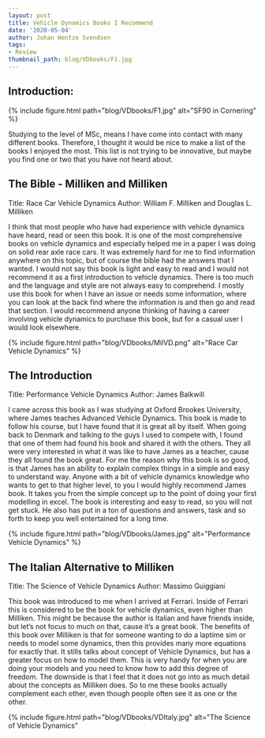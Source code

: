 ```yaml
---
layout: post
title: Vehicle Dynamics Books I Recommend
date: '2020-05-04'
author: Johan Hentze Svendsen
tags:
- Review
thumbnail_path: blog/VDbooks/F1.jpg
---
```


## Introduction:  

{% include figure.html path="blog/VDbooks/F1.jpg" alt="SF90 in Cornering" %}

Studying to the level of MSc, means I have come into contact with many different 
books. Therefore, I thought it would be nice to make a list of the books I enjoyed 
the most. This list is not trying to be innovative, but maybe you find one or two 
that you have not heard about.

## The Bible - Milliken and Milliken 
Title: Race Car Vehicle Dynamics
Author: William F. Milliken and Douglas L. Milliken

I think that most people who have had experience with vehicle dynamics have heard, 
read or seen this book. It is one of the most comprehensive books on vehicle dynamics 
and especially helped me in a paper I was doing on solid rear axle race cars. It was 
extremely hard for me to find information anywhere on this topic, but of course the bible 
had the answers that I wanted. I would not say this book is light and easy to read and 
I would not recommend it as a first introduction to vehicle dynamics. There is too much 
and the language and style are not always easy to comprehend. I mostly use this book 
for when I have an issue or needs some information, where you can look at the back 
find where the information is and then go and read that section. I would recommend anyone 
thinking of having a career involving vehicle dynamics to purchase this book, but 
for a casual user I would look elsewhere.

{% include figure.html path="blog/VDbooks/MilVD.png" alt="Race Car Vehicle Dynamics" %}

## The Introduction
Title: Performance Vehicle Dynamics
Author: James Balkwill

I came across this book as I was studying at Oxford Brookes University, where James 
teaches Advanced Vehicle Dynamics. This book is made to follow his course, but I have 
found that it is great all by itself. When going back to Denmark and talking to the 
guys I used to compete with, I found that one of them had found his book and shared 
it with the others. They all were very interested in what it was like to have James 
as a teacher, cause they all found the book great. For me the reason why this book 
is so good, is that James has an ability to explain complex things in a simple and 
easy to understand way. Anyone with a bit of vehicle dynamics knowledge who wants to 
get to that higher level, to you I would highly recommend James book. It takes you 
from the simple concept up to the point of doing your first modelling in excel. The 
book is interesting and easy to read, so you will not get stuck. He also has put in 
a ton of questions and answers, task and so forth to keep you well entertained for a 
long time.

{% include figure.html path="blog/VDbooks/James.jpg" alt="Performance Vehicle Dynamics" %}

## The Italian Alternative to Milliken
Title: The Science of Vehicle Dynamics
Author: Massimo Guiggiani

This book was introduced to me when I arrived at Ferrari. Inside of Ferrari this is 
considered to be the book for vehicle dynamics, even higher than Milliken. This might 
be because the author is Italian and have friends inside, but let’s not focus to much 
on that, cause it’s a great book. The benefits of this book over Milliken is that for 
someone wanting to do a laptime sim or needs to model some dynamics, then this provides 
many more equations for exactly that. It stills talks about concept of Vehicle Dynamics, 
but has a greater focus on how to model them. This is very handy for when you are doing 
your models and you need to know how to add this degree of freedom. The downside is that 
I feel that it does not go into as much detail about the concepts as Milliken does. 
So to me these books actually complement each other, even though people often see it as 
one or the other.

{% include figure.html path="blog/VDbooks/VDItaly.jpg" alt="The Science of Vehicle Dynamics"
